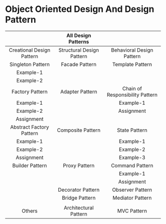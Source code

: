 # Object Oriented Design And Design Pattern

| |All Design Patterns||
|:-:|:-:|:-:|
| Creational Design Pattern | Structural Design Pattern| Behavioral Design Pattern|
| Singleton Pattern| Facade Pattern | Template Pattern |
| Example-1| | |
| Example-2| | |
| Factory Pattern| Adapter Pattern | Chain of Responsibility Pattern |
| Example-1 | | Example-1 |
| Example-2| | Assignment|
| Assignment| | |
| Abstract Factory Pattern| Composite Pattern| State Pattern |
| Example-1 | | Example-1 |
| Example-2| | Example-2 |
| Assignment| | Example-3|
| Builder Pattern| Proxy Pattern| Command Pattern |
| | | Example-1 |
| | | Assignment |
| | Decorator Pattern| Observer Pattern |
| | Bridge Pattern| Mediator Pattern |
| | |
| Others | Architectural Pattern | MVC Pattern |